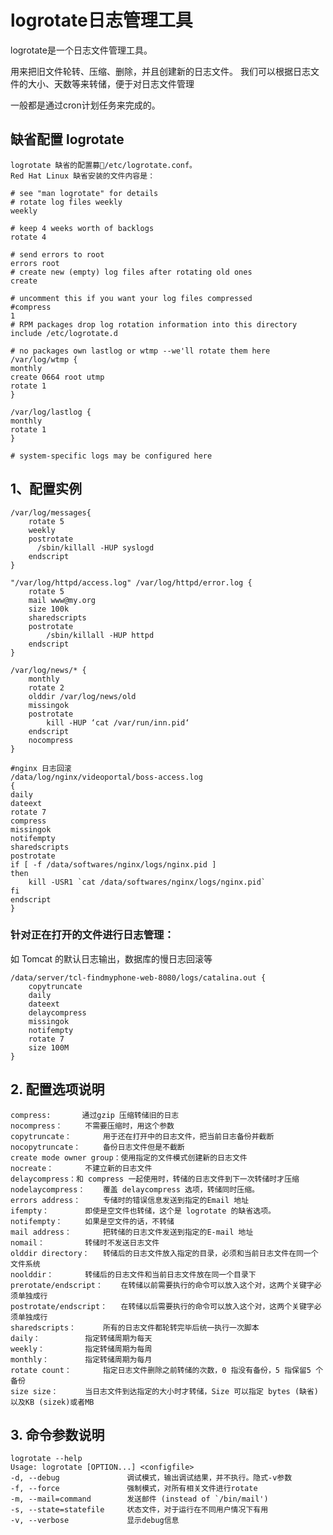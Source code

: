
# logrotate日志管理工具

logrotate是一个日志文件管理工具。

用来把旧文件轮转、压缩、删除，并且创建新的日志文件。
我们可以根据日志文件的大小、天数等来转储，便于对日志文件管理

一般都是通过cron计划任务来完成的。

## 缺省配置 logrotate

	logrotate 缺省的配置募/etc/logrotate.conf。
	Red Hat Linux 缺省安装的文件内容是：

	# see "man logrotate" for details
	# rotate log files weekly
	weekly

	# keep 4 weeks worth of backlogs
	rotate 4

	# send errors to root
	errors root
	# create new (empty) log files after rotating old ones
	create

	# uncomment this if you want your log files compressed
	#compress
	1
	# RPM packages drop log rotation information into this directory
	include /etc/logrotate.d

	# no packages own lastlog or wtmp --we'll rotate them here
	/var/log/wtmp {
	monthly
	create 0664 root utmp
	rotate 1
	}

	/var/log/lastlog {
	monthly
	rotate 1
	}

	# system-specific logs may be configured here


## 1、配置实例
	
	/var/log/messages{
		rotate 5
		weekly
		postrotate
		  /sbin/killall -HUP syslogd	
		endscript	
	}

	"/var/log/httpd/access.log" /var/log/httpd/error.log {
		rotate 5
		mail www@my.org
		size 100k
		sharedscripts
		postrotate
			/sbin/killall -HUP httpd
		endscript
	}

	/var/log/news/* {
		monthly
		rotate 2
		olddir /var/log/news/old
		missingok
		postrotate
			kill -HUP ‘cat /var/run/inn.pid‘
		endscript
		nocompress
	}
	
	#nginx 日志回滚
	/data/log/nginx/videoportal/boss-access.log
	{
	daily                 
	dateext
	rotate 7
	compress                   
	missingok                     
	notifempty                
	sharedscripts             
	postrotate                  
	if [ -f /data/softwares/nginx/logs/nginx.pid ]
	then
		kill -USR1 `cat /data/softwares/nginx/logs/nginx.pid`
	fi
	endscript                    
	}



### 针对正在打开的文件进行日志管理：
如 Tomcat 的默认日志输出，数据库的慢日志回滚等

	/data/server/tcl-findmyphone-web-8080/logs/catalina.out {
		copytruncate
		daily
		dateext
		delaycompress
		missingok
		notifempty
		rotate 7
		size 100M
	}

## 2. 配置选项说明
	compress:		通过gzip 压缩转储旧的日志
	nocompress：		不需要压缩时，用这个参数
	copytruncate：		用于还在打开中的日志文件，把当前日志备份并截断
	nocopytruncate：		备份日志文件但是不截断
	create mode owner group：使用指定的文件模式创建新的日志文件
	nocreate：		不建立新的日志文件
	delaycompress：和 compress 一起使用时，转储的日志文件到下一次转储时才压缩
	nodelaycompress：	覆盖 delaycompress 选项，转储同时压缩。
	errors address：		专储时的错误信息发送到指定的Email 地址
	ifempty：		即使是空文件也转储，这个是 logrotate 的缺省选项。
	notifempty：		如果是空文件的话，不转储
	mail address：		把转储的日志文件发送到指定的E-mail 地址
	nomail：			转储时不发送日志文件
	olddir directory：	转储后的日志文件放入指定的目录，必须和当前日志文件在同一个文件系统
	noolddir：		转储后的日志文件和当前日志文件放在同一个目录下
	prerotate/endscript：	在转储以前需要执行的命令可以放入这个对，这两个关键字必须单独成行
	postrotate/endscript：	在转储以后需要执行的命令可以放入这个对，这两个关键字必须单独成行
	sharedscripts：		所有的日志文件都轮转完毕后统一执行一次脚本
	daily：			指定转储周期为每天
	weekly：			指定转储周期为每周
	monthly：		指定转储周期为每月
	rotate count：		指定日志文件删除之前转储的次数，0 指没有备份，5 指保留5 个备份
	size size：		当日志文件到达指定的大小时才转储，Size 可以指定 bytes (缺省)以及KB (sizek)或者MB

## 3. 命令参数说明
 	logrotate --help
	Usage: logrotate [OPTION...] <configfile>
  	-d, --debug               调试模式，输出调试结果，并不执行。隐式-v参数
  	-f, --force               强制模式，对所有相关文件进行rotate
  	-m, --mail=command        发送邮件 (instead of `/bin/mail')
  	-s, --state=statefile     状态文件，对于运行在不同用户情况下有用
  	-v, --verbose             显示debug信息
